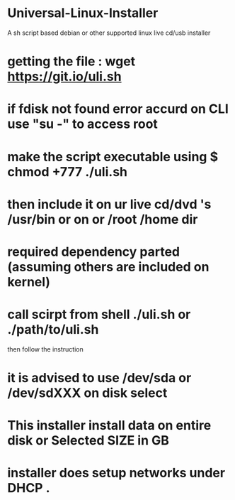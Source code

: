 # Universal-Linux-Installer
A sh script based debian or other supported linux live cd/usb installer 

# getting the file : wget https://git.io/uli.sh

# if fdisk not found error accurd on CLI use "su -" to access root 

# make the script executable using $ chmod +777 ./uli.sh

# then include it on ur live cd/dvd 's /usr/bin or on or /root /home dir

# required dependency parted (assuming others are included on kernel)

# call scirpt from shell ./uli.sh or ./path/to/uli.sh

then follow the instruction 

# it is advised to use /dev/sda or /dev/sdXXX on disk select

# This installer install data on entire disk or Selected SIZE in GB


# installer does  setup networks under DHCP .

